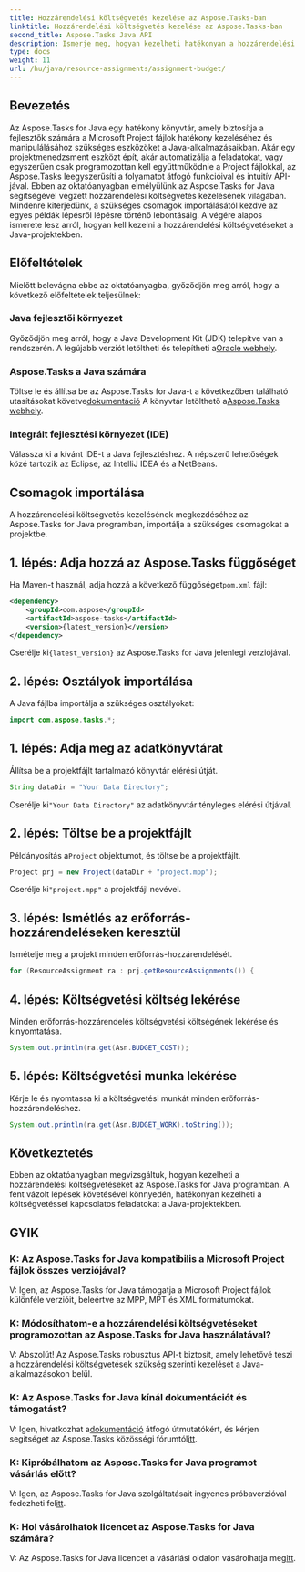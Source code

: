 ```yaml
---
title: Hozzárendelési költségvetés kezelése az Aspose.Tasks-ban
linktitle: Hozzárendelési költségvetés kezelése az Aspose.Tasks-ban
second_title: Aspose.Tasks Java API
description: Ismerje meg, hogyan kezelheti hatékonyan a hozzárendelési költségvetéseket Java nyelven az Aspose.Tasks segítségével, amely egy hatékony könyvtár a Microsoft Project fájlkezeléséhez.
type: docs
weight: 11
url: /hu/java/resource-assignments/assignment-budget/
---
```

## Bevezetés
Az Aspose.Tasks for Java egy hatékony könyvtár, amely biztosítja a fejlesztők számára a Microsoft Project fájlok hatékony kezeléséhez és manipulálásához szükséges eszközöket a Java-alkalmazásaikban. Akár egy projektmenedzsment eszközt épít, akár automatizálja a feladatokat, vagy egyszerűen csak programozottan kell együttműködnie a Project fájlokkal, az Aspose.Tasks leegyszerűsíti a folyamatot átfogó funkcióival és intuitív API-jával.
Ebben az oktatóanyagban elmélyülünk az Aspose.Tasks for Java segítségével végzett hozzárendelési költségvetés kezelésének világában. Mindenre kiterjedünk, a szükséges csomagok importálásától kezdve az egyes példák lépésről lépésre történő lebontásáig. A végére alapos ismerete lesz arról, hogyan kell kezelni a hozzárendelési költségvetéseket a Java-projektekben.
## Előfeltételek
Mielőtt belevágna ebbe az oktatóanyagba, győződjön meg arról, hogy a következő előfeltételek teljesülnek:
### Java fejlesztői környezet
 Győződjön meg arról, hogy a Java Development Kit (JDK) telepítve van a rendszerén. A legújabb verziót letöltheti és telepítheti a[Oracle webhely](https://www.oracle.com/java/technologies/javase-jdk11-downloads.html).
### Aspose.Tasks a Java számára
 Töltse le és állítsa be az Aspose.Tasks for Java-t a következőben található utasításokat követve[dokumentáció](https://reference.aspose.com/tasks/java/) A könyvtár letölthető a[Aspose.Tasks webhely](https://releases.aspose.com/tasks/java/).
### Integrált fejlesztési környezet (IDE)
Válassza ki a kívánt IDE-t a Java fejlesztéshez. A népszerű lehetőségek közé tartozik az Eclipse, az IntelliJ IDEA és a NetBeans.
## Csomagok importálása
A hozzárendelési költségvetés kezelésének megkezdéséhez az Aspose.Tasks for Java programban, importálja a szükséges csomagokat a projektbe.
## 1. lépés: Adja hozzá az Aspose.Tasks függőséget
 Ha Maven-t használ, adja hozzá a következő függőséget`pom.xml` fájl:
```xml
<dependency>
    <groupId>com.aspose</groupId>
    <artifactId>aspose-tasks</artifactId>
    <version>{latest_version}</version>
</dependency>
```
 Cserélje ki`{latest_version}` az Aspose.Tasks for Java jelenlegi verziójával.
## 2. lépés: Osztályok importálása
A Java fájlba importálja a szükséges osztályokat:
```java
import com.aspose.tasks.*;
```

## 1. lépés: Adja meg az adatkönyvtárat
Állítsa be a projektfájlt tartalmazó könyvtár elérési útját.
```java
String dataDir = "Your Data Directory";
```
 Cserélje ki`"Your Data Directory"` az adatkönyvtár tényleges elérési útjával.
## 2. lépés: Töltse be a projektfájlt
 Példányosítás a`Project` objektumot, és töltse be a projektfájlt.
```java
Project prj = new Project(dataDir + "project.mpp");
```
 Cserélje ki`"project.mpp"` a projektfájl nevével.
## 3. lépés: Ismétlés az erőforrás-hozzárendeléseken keresztül
Ismételje meg a projekt minden erőforrás-hozzárendelését.
```java
for (ResourceAssignment ra : prj.getResourceAssignments()) {
```
## 4. lépés: Költségvetési költség lekérése
Minden erőforrás-hozzárendelés költségvetési költségének lekérése és kinyomtatása.
```java
System.out.println(ra.get(Asn.BUDGET_COST));
```
## 5. lépés: Költségvetési munka lekérése
Kérje le és nyomtassa ki a költségvetési munkát minden erőforrás-hozzárendeléshez.
```java
System.out.println(ra.get(Asn.BUDGET_WORK).toString());
```
## Következtetés
Ebben az oktatóanyagban megvizsgáltuk, hogyan kezelheti a hozzárendelési költségvetéseket az Aspose.Tasks for Java programban. A fent vázolt lépések követésével könnyedén, hatékonyan kezelheti a költségvetéssel kapcsolatos feladatokat a Java-projektekben.
## GYIK
### K: Az Aspose.Tasks for Java kompatibilis a Microsoft Project fájlok összes verziójával?
V: Igen, az Aspose.Tasks for Java támogatja a Microsoft Project fájlok különféle verzióit, beleértve az MPP, MPT és XML formátumokat.
### K: Módosíthatom-e a hozzárendelési költségvetéseket programozottan az Aspose.Tasks for Java használatával?
V: Abszolút! Az Aspose.Tasks robusztus API-t biztosít, amely lehetővé teszi a hozzárendelési költségvetések szükség szerinti kezelését a Java-alkalmazásokon belül.
### K: Az Aspose.Tasks for Java kínál dokumentációt és támogatást?
 V: Igen, hivatkozhat a[dokumentáció](https://reference.aspose.com/tasks/java/) átfogó útmutatókért, és kérjen segítséget az Aspose.Tasks közösségi fórumtól[itt](https://forum.aspose.com/c/tasks/15).
### K: Kipróbálhatom az Aspose.Tasks for Java programot vásárlás előtt?
 V: Igen, az Aspose.Tasks for Java szolgáltatásait ingyenes próbaverzióval fedezheti fel[itt](https://releases.aspose.com/).
### K: Hol vásárolhatok licencet az Aspose.Tasks for Java számára?
 V: Az Aspose.Tasks for Java licencet a vásárlási oldalon vásárolhatja meg[itt](https://purchase.aspose.com/buy).